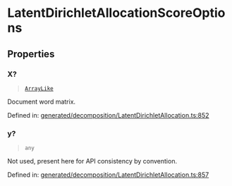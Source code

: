 # LatentDirichletAllocationScoreOptions

## Properties

### X?

> [`ArrayLike`](../types/ArrayLike.md)

Document word matrix.

Defined in:  [generated/decomposition/LatentDirichletAllocation.ts:852](https://github.com/transitive-bullshit/scikit-learn-ts/blob/92ab806/packages/sklearn/src/generated/decomposition/LatentDirichletAllocation.ts#L852)

### y?

> `any`

Not used, present here for API consistency by convention.

Defined in:  [generated/decomposition/LatentDirichletAllocation.ts:857](https://github.com/transitive-bullshit/scikit-learn-ts/blob/92ab806/packages/sklearn/src/generated/decomposition/LatentDirichletAllocation.ts#L857)
